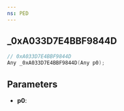 ```yaml
---
ns: PED
---
```

## _0xA033D7E4BBF9844D

```c
// 0xA033D7E4BBF9844D
Any _0xA033D7E4BBF9844D(Any p0);
```

## Parameters
* **p0**:
